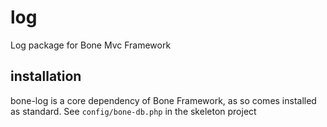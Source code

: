 # log
Log package for Bone Mvc Framework
## installation
bone-log is a core dependency of Bone Framework, as so comes installed as standard. See `config/bone-db.php` in the 
skeleton project
